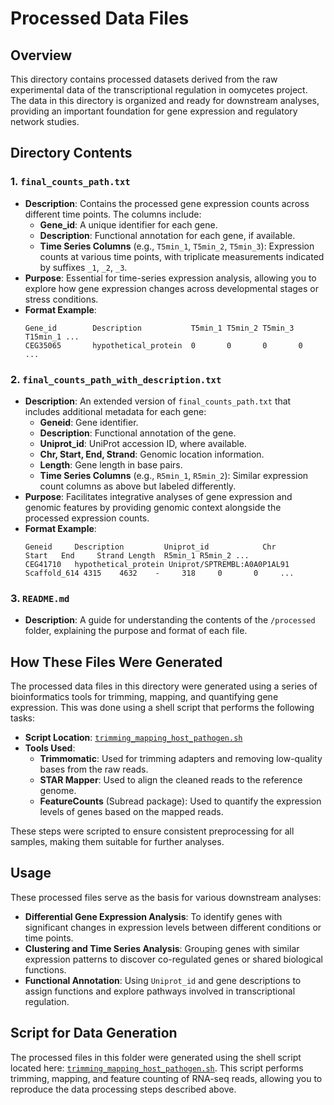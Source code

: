 # Processed Data Files

## Overview
This directory contains processed datasets derived from the raw experimental data of the transcriptional regulation in oomycetes project. The data in this directory is organized and ready for downstream analyses, providing an important foundation for gene expression and regulatory network studies.

## Directory Contents

### 1. **`final_counts_path.txt`**
- **Description**: Contains the processed gene expression counts across different time points. The columns include:
  - **Gene_id**: A unique identifier for each gene.
  - **Description**: Functional annotation for each gene, if available.
  - **Time Series Columns** (e.g., `T5min_1`, `T5min_2`, `T5min_3`): Expression counts at various time points, with triplicate measurements indicated by suffixes `_1`, `_2`, `_3`.
- **Purpose**: Essential for time-series expression analysis, allowing you to explore how gene expression changes across developmental stages or stress conditions.
- **Format Example**:
  ```
  Gene_id        Description           T5min_1 T5min_2 T5min_3 T15min_1 ...
  CEG35065       hypothetical_protein  0       0       0       0       ...
  ```

### 2. **`final_counts_path_with_description.txt`**
- **Description**: An extended version of `final_counts_path.txt` that includes additional metadata for each gene:
  - **Geneid**: Gene identifier.
  - **Description**: Functional annotation of the gene.
  - **Uniprot_id**: UniProt accession ID, where available.
  - **Chr, Start, End, Strand**: Genomic location information.
  - **Length**: Gene length in base pairs.
  - **Time Series Columns** (e.g., `R5min_1`, `R5min_2`): Similar expression count columns as above but labeled differently.
- **Purpose**: Facilitates integrative analyses of gene expression and genomic features by providing genomic context alongside the processed expression counts.
- **Format Example**:
  ```
  Geneid     Description         Uniprot_id            Chr         Start   End     Strand Length  R5min_1 R5min_2 ...
  CEG41710   hypothetical_protein Uniprot/SPTREMBL:A0A0P1AL91 Scaffold_614 4315    4632    -     318     0       0     ...
  ```

### 3. **`README.md`**
- **Description**: A guide for understanding the contents of the `/processed` folder, explaining the purpose and format of each file.

## How These Files Were Generated
The processed data files in this directory were generated using a series of bioinformatics tools for trimming, mapping, and quantifying gene expression. This was done using a shell script that performs the following tasks:

- **Script Location**: [`trimming_mapping_host_pathogen.sh`](../../scripts/shell/Pl_halstedii_study/trimming_mapping_host_pathogen.sh)
- **Tools Used**:
  - **Trimmomatic**: Used for trimming adapters and removing low-quality bases from the raw reads.
  - **STAR Mapper**: Used to align the cleaned reads to the reference genome.
  - **FeatureCounts** (Subread package): Used to quantify the expression levels of genes based on the mapped reads.

These steps were scripted to ensure consistent preprocessing for all samples, making them suitable for further analyses.

## Usage
These processed files serve as the basis for various downstream analyses:

- **Differential Gene Expression Analysis**: To identify genes with significant changes in expression levels between different conditions or time points.
- **Clustering and Time Series Analysis**: Grouping genes with similar expression patterns to discover co-regulated genes or shared biological functions.
- **Functional Annotation**: Using `Uniprot_id` and gene descriptions to assign functions and explore pathways involved in transcriptional regulation.


## Script for Data Generation
The processed files in this folder were generated using the shell script located here:
[`trimming_mapping_host_pathogen.sh`](../../scripts/shell/Pl_halstedii_study/trimming_mapping_host_pathogen.sh). This script performs trimming, mapping, and feature counting of RNA-seq reads, allowing you to reproduce the data processing steps described above.



